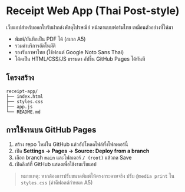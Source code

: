 # Receipt Web App (Thai Post-style)

เว็บแอปสำหรับออกใบรับฝากส่งพัสดุไปรษณีย์ หน้าตาแบบฟอร์มไทย เหมือนตัวอย่างที่ให้มา
- พิมพ์/บันทึกเป็น PDF ได้ (สเกล A5)
- รวมค่าบริการอัตโนมัติ
- รองรับภาษาไทย (ใช้ฟอนต์ Google Noto Sans Thai)
- โค้ดเป็น HTML/CSS/JS ธรรมดา อัปขึ้น GitHub Pages ได้ทันที

## โครงสร้าง
```
receipt-app/
├── index.html
├── styles.css
├── app.js
└── README.md
```

## การใช้งานบน GitHub Pages
1. สร้าง repo ใหม่ใน GitHub แล้วอัปโหลดไฟล์ทั้งโฟลเดอร์นี้
2. เปิด **Settings → Pages → Source: Deploy from a branch**
3. เลือก branch `main` และโฟลเดอร์ `/ (root)` แล้วกด Save
4. เปิดลิงก์ที่ GitHub แสดงเพื่อใช้งานเว็บแอป

> หมายเหตุ: หากต้องการปรับขนาดพิมพ์ให้ตรงกระดาษจริง ปรับ `@media print` ใน `styles.css` (ค่าดีฟอลต์กำหนด A5)
